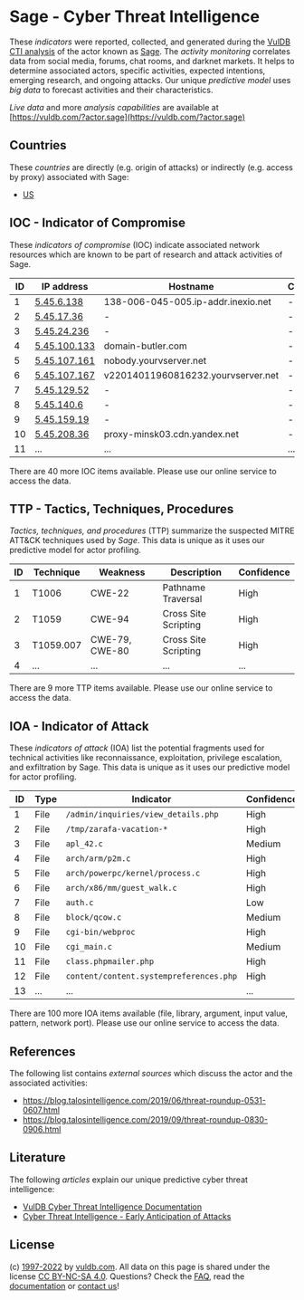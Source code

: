 # Sage - Cyber Threat Intelligence

These _indicators_ were reported, collected, and generated during the [VulDB CTI analysis](https://vuldb.com/?kb.cti) of the actor known as [Sage](https://vuldb.com/?actor.sage). The _activity monitoring_ correlates data from social media, forums, chat rooms, and darknet markets. It helps to determine associated actors, specific activities, expected intentions, emerging research, and ongoing attacks. Our unique _predictive model_ uses _big data_ to forecast activities and their characteristics.

_Live data_ and more _analysis capabilities_ are available at [https://vuldb.com/?actor.sage](https://vuldb.com/?actor.sage)

## Countries

These _countries_ are directly (e.g. origin of attacks) or indirectly (e.g. access by proxy) associated with Sage:

* [US](https://vuldb.com/?country.us)

## IOC - Indicator of Compromise

These _indicators of compromise_ (IOC) indicate associated network resources which are known to be part of research and attack activities of Sage.

ID | IP address | Hostname | Campaign | Confidence
-- | ---------- | -------- | -------- | ----------
1 | [5.45.6.138](https://vuldb.com/?ip.5.45.6.138) | 138-006-045-005.ip-addr.inexio.net | - | High
2 | [5.45.17.36](https://vuldb.com/?ip.5.45.17.36) | - | - | High
3 | [5.45.24.236](https://vuldb.com/?ip.5.45.24.236) | - | - | High
4 | [5.45.100.133](https://vuldb.com/?ip.5.45.100.133) | domain-butler.com | - | High
5 | [5.45.107.161](https://vuldb.com/?ip.5.45.107.161) | nobody.yourvserver.net | - | High
6 | [5.45.107.167](https://vuldb.com/?ip.5.45.107.167) | v22014011960816232.yourvserver.net | - | High
7 | [5.45.129.52](https://vuldb.com/?ip.5.45.129.52) | - | - | High
8 | [5.45.140.6](https://vuldb.com/?ip.5.45.140.6) | - | - | High
9 | [5.45.159.19](https://vuldb.com/?ip.5.45.159.19) | - | - | High
10 | [5.45.208.36](https://vuldb.com/?ip.5.45.208.36) | proxy-minsk03.cdn.yandex.net | - | High
11 | ... | ... | ... | ...

There are 40 more IOC items available. Please use our online service to access the data.

## TTP - Tactics, Techniques, Procedures

_Tactics, techniques, and procedures_ (TTP) summarize the suspected MITRE ATT&CK techniques used by _Sage_. This data is unique as it uses our predictive model for actor profiling.

ID | Technique | Weakness | Description | Confidence
-- | --------- | -------- | ----------- | ----------
1 | T1006 | CWE-22 | Pathname Traversal | High
2 | T1059 | CWE-94 | Cross Site Scripting | High
3 | T1059.007 | CWE-79, CWE-80 | Cross Site Scripting | High
4 | ... | ... | ... | ...

There are 9 more TTP items available. Please use our online service to access the data.

## IOA - Indicator of Attack

These _indicators of attack_ (IOA) list the potential fragments used for technical activities like reconnaissance, exploitation, privilege escalation, and exfiltration by Sage. This data is unique as it uses our predictive model for actor profiling.

ID | Type | Indicator | Confidence
-- | ---- | --------- | ----------
1 | File | `/admin/inquiries/view_details.php` | High
2 | File | `/tmp/zarafa-vacation-*` | High
3 | File | `apl_42.c` | Medium
4 | File | `arch/arm/p2m.c` | High
5 | File | `arch/powerpc/kernel/process.c` | High
6 | File | `arch/x86/mm/guest_walk.c` | High
7 | File | `auth.c` | Low
8 | File | `block/qcow.c` | Medium
9 | File | `cgi-bin/webproc` | High
10 | File | `cgi_main.c` | Medium
11 | File | `class.phpmailer.php` | High
12 | File | `content/content.systempreferences.php` | High
13 | ... | ... | ...

There are 100 more IOA items available (file, library, argument, input value, pattern, network port). Please use our online service to access the data.

## References

The following list contains _external sources_ which discuss the actor and the associated activities:

* https://blog.talosintelligence.com/2019/06/threat-roundup-0531-0607.html
* https://blog.talosintelligence.com/2019/09/threat-roundup-0830-0906.html

## Literature

The following _articles_ explain our unique predictive cyber threat intelligence:

* [VulDB Cyber Threat Intelligence Documentation](https://vuldb.com/?kb.cti)
* [Cyber Threat Intelligence - Early Anticipation of Attacks](https://www.scip.ch/en/?labs.20201022)

## License

(c) [1997-2022](https://vuldb.com/?kb.changelog) by [vuldb.com](https://vuldb.com/?kb.about). All data on this page is shared under the license [CC BY-NC-SA 4.0](https://creativecommons.org/licenses/by-nc-sa/4.0/). Questions? Check the [FAQ](https://vuldb.com/?kb.faq), read the [documentation](https://vuldb.com/?kb) or [contact us](https://vuldb.com/?contact)!
